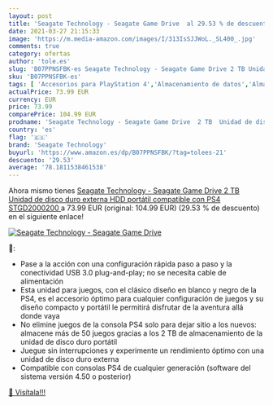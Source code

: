 ```yaml
---
layout: post
title: 'Seagate Technology - Seagate Game Drive  al 29.53 % de descuento'
date: 2021-03-27 21:15:33
image: 'https://m.media-amazon.com/images/I/313IsSJJWoL._SL400_.jpg'
comments: true
category: ofertas
author: 'tole.es'
slug: 'B07PPNSFBK-es Seagate Technology - Seagate Game Drive 2 TB Unidad de...'
sku: 'B07PPNSFBK-es'
tags: [ 'Accesorios para PlayStation 4','Almacenamiento de datos','Almacenamiento de datos externo','Discos duros externos','Hardware y juegos para PlayStation 4','Informática','Videojuegos','ps4','seagate technology', ]
actualPrice: 73.99 EUR
currency: EUR
price: 73.99
comparePrice: 104.99 EUR
prodname: 'Seagate Technology - Seagate Game Drive  2 TB  Unidad de disco duro externa  HDD portátil  compatible con PS4  STGD2000200 '
country: 'es'
flag: '🇪🇸'
brand: 'Seagate Technology'
buyurl: 'https://www.amazon.es/dp/B07PPNSFBK/?tag=tolees-21'
descuento: '29.53'
average: '78.1811538461538'
---
```


Ahora mismo tienes [Seagate Technology - Seagate Game Drive  2 TB  Unidad de disco duro externa  HDD portátil  compatible con PS4  STGD2000200 ](https://www.amazon.es/dp/B07PPNSFBK/?tag=tolees-21) a 73.99 EUR (original: 104.99 EUR) (29.53 %  de descuento) en el siguiente enlace!

[![Seagate Technology - Seagate Game Drive ](https://m.media-amazon.com/images/I/313IsSJJWoL._SL400_.jpg)](https://www.amazon.es/dp/B07PPNSFBK/?tag=tolees-21)

🔎:

- Pase a la acción con una configuración rápida paso a paso y la conectividad USB 3.0 plug-and-play; no se necesita cable de alimentación
- Esta unidad para juegos, con el clásico diseño en blanco y negro de la PS4, es el accesorio óptimo para cualquier configuración de juegos y su diseño compacto y portátil le permitirá disfrutar de la aventura allá donde vaya
- No elimine juegos de la consola PS4 solo para dejar sitio a los nuevos: almacene más de 50 juegos gracias a los 2 TB de almacenamiento de la unidad de disco duro portátil
- Juegue sin interrupciones y experimente un rendimiento óptimo con una unidad de disco duro externa
- Compatible con consolas PS4 de cualquier generación (software del sistema versión 4.50 o posterior)

[🛒 Visítala!!!](https://www.amazon.es/dp/B07PPNSFBK/?tag=tolees-21)
